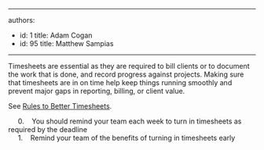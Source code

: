 

---
authors:
  - id: 1
    title: Adam Cogan
  - id: 95
    title: Matthew Sampias
---




<span class='intro'> <p class="ssw15-rteElement-P">Timesheets are essential as they are required to bill clients or to document the work that is done, and record progress against projects.&#160;Making sure that timesheets are in on time help keep things running smoothly and prevent major gaps in reporting, billing, or client value.<br></p><p class="ssw15-rteElement-P">See <a href="/_layouts/15/FIXUPREDIRECT.ASPX?WebId=3dfc0e07-e23a-4cbb-aac2-e778b71166a2&amp;TermSetId=07da3ddf-0924-4cd2-a6d4-a4809ae20160&amp;TermId=cb136e2c-2bd9-47d0-adb6-8f905dc7b828">Rules to Better Timesheets​</a>.<br></p> </span>

<ol style="list-style-type&#58;lower-alpha;"> 
   </ol><div>&#160; &#160;&#160; 0. &#160;&#160; You​ should remind your team each week to turn in timesheets as required by the deadline</div><div>&#160; &#160;&#160; 1. &#160;&#160; Remind your team of the benefits of turning in timesheets early​<br></div>


